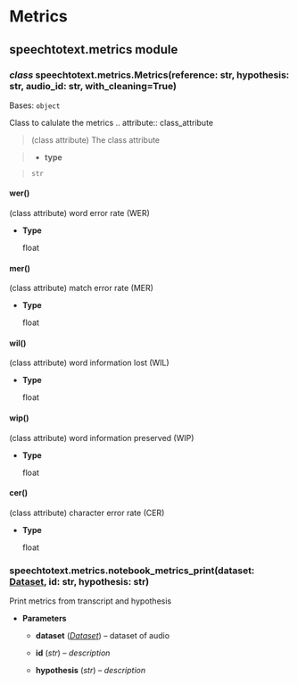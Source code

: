 # Metrics

## speechtotext.metrics module


### _class_ speechtotext.metrics.Metrics(reference: str, hypothesis: str, audio_id: str, with_cleaning=True)
Bases: `object`

Class to calulate the metrics
.. attribute:: class_attribute

> (class attribute) The class attribute


> * **type**

>     str



#### wer()
(class attribute) word error rate (WER)


* **Type**

    float



#### mer()
(class attribute) match error rate (MER)


* **Type**

    float



#### wil()
(class attribute) word information lost (WIL)


* **Type**

    float



#### wip()
(class attribute) word information preserved (WIP)


* **Type**

    float



#### cer()
(class attribute) character error rate (CER)


* **Type**

    float



### speechtotext.metrics.notebook_metrics_print(dataset: [Dataset](datasets.md#speechtotext.datasets.Dataset), id: str, hypothesis: str)
Print metrics from transcript and hypothesis


* **Parameters**

    
    * **dataset** ([*Dataset*](datasets.md#speechtotext.datasets.Dataset)) – dataset of audio


    * **id** (*str*) – _description_


    * **hypothesis** (*str*) – _description_
